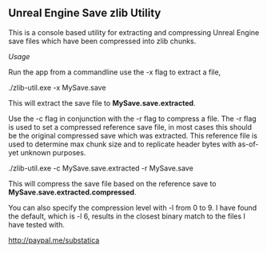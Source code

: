 ## Unreal Engine Save zlib Utility

This is a console based utility for extracting and compressing Unreal Engine save files which have been compressed into zlib chunks.

*Usage*

Run the app from a commandline use the -x flag to extract a file,

./zlib-util.exe -x MySave.save

This will extract the save file to **MySave.save.extracted**.

Use the -c flag in conjunction with the -r flag to compress a file. The -r flag is used to set a compressed reference save file, in most cases this should be the original compressed save which was extracted. This reference file is used to determine max chunk size and to replicate header bytes with as-of-yet unknown purposes.

./zlib-util.exe -c MySave.save.extracted -r MySave.save

This will compress the save file based on the reference save to **MySave.save.extracted.compressed**.

You can also specify the compression level with -l from 0 to 9. I have found the default, which is -l 6, results in the closest binary match to the files I have tested with.

http://paypal.me/substatica
